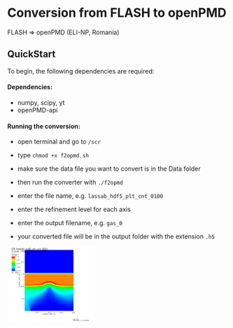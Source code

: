 Conversion from FLASH to openPMD
================================

FLASH => openPMD (ELI-NP, Romania)

## QuickStart
To begin, the following dependencies are required:

#### Dependencies:

- numpy, scipy, yt
- openPMD-api

#### Running the conversion:

- open terminal and go to `/scr`

- type `chmod +x f2opmd.sh`

- make sure the data file you want to convert is in the Data folder 

- then run the converter with `./f2opmd`

- enter the file name, e.g. `lassab_hdf5_plt_cnt_0100`

- enter the refinement level for each axis

- enter the output filename, e.g. `gas_0`

- your converted file will be in the output folder with the extension `.h5`

<img src="Data/visit0001.png" alt="text" width="200"/>